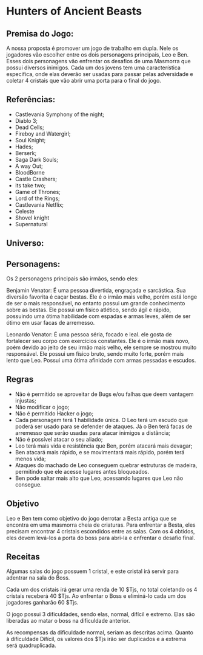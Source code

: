 # Hunters of Ancient Beasts

## Premisa do Jogo:
A nossa proposta é promover um jogo de trabalho em dupla. Nele os jogadores vão escolher entre os dois personagens principais, Leo e Ben. Esses dois personagens vão enfrentar os desafios de uma Masmorra que possui diversos inimigos. Cada um dos jovens tem uma característica especifica, onde elas deverão ser usadas para passar pelas adversidade e coletar 4 cristais que vão abrir uma porta para o final do jogo.

## Referências: 
- Castlevania Symphony of the night; 
- Diablo 3;
- Dead Cells;
- Fireboy and Watergirl;
- Soul Knight;
- Hades;
- Berserk;
- Saga Dark Souls;
- A way Out;
- BloodBorne
- Castle Crashers;
- its take two;
- Game of Thrones;
- Lord of the Rings;
- Castlevania Netflix;
- Celeste
- Shovel knight
- Supernatural

## Universo:


## Personagens:
Os 2 personagens principais são irmãos, sendo eles:

Benjamin Venator: É uma pessoa divertida, engraçada e sarcástica. Sua diversão favorita é caçar bestas. Ele é o irmão mais velho, porém está longe de ser o mais responsável, no entanto possui um grande conhecimento sobre as bestas. Ele possui um físico atlético, sendo ágil e rápido, possuindo uma ótima habilidade com espadas e armas leves, além de ser ótimo em usar facas de arremesso.

Leonardo Venator: É uma pessoa séria, focado e leal. ele gosta de fortalecer seu corpo com exercícios constantes. Ele é o irmão mais novo, poém devido ao jeito de seu irmão mais velho, ele sempre se mostrou muito responsável. Ele possui um físico bruto, sendo muito forte, porém mais lento que Leo. Possui uma ótima afinidade com armas pessadas e escudos.

## Regras 
- Não é permitido se aproveitar de Bugs e/ou falhas que deem vantagem injustas;
- Não modificar o jogo;
- Não é permitido Hacker o jogo;
- Cada personagem terá 1 habilidade única. O Leo terá um escudo que poderá ser usado para se defender de ataques. Já o Ben terá facas de arremesso que serão usadas para atacar inimigos a distância;
- Não é possível atacar o seu aliado;
- Leo terá mais vida e resistência que Ben, porém atacará mais devagar;
- Ben atacará mais rápido, e se movimentará mais rápido, porém terá menos vida;
- Ataques do machado de Leo conseguem quebrar estruturas de madeira, permitindo que ele acesse lugares antes bloqueados.
- Ben pode saltar mais alto que Leo, acessando lugares que Leo não consegue.

## Objetivo
Leo e Ben tem como objetivo do jogo derrotar a Besta antiga que se encontra em uma masmorra cheia de criaturas. Para enfrentar a Besta, eles precisam encontrar 4 cristais escondidos entre as salas. Com os 4 obtidos, eles devem levá-los a porta do boss para abri-la e enfrentar o desafio final.

## Receitas
Algumas salas do jogo possuem 1 cristal, e este cristal irá servir para adentrar na sala do Boss. 

Cada um dos cristais irá gerar uma renda de 10 $Tjs, no total coletando os 4 cristais receberá 40 $Tjs. 
Ao enfrentar o Boss e eliminá-lo cada um dos jogadores ganharão 60 $Tjs.

O jogo possui 3 dificuldades, sendo elas, normal, difícil e extremo. Elas são liberadas ao matar o boss na dificuldade anterior.

As recompensas da dificuldade normal, seriam as descritas acima. Quanto à dificuldade Difícil, os valores dos $Tjs irão ser duplicados e a extrema será quadruplicada. 
